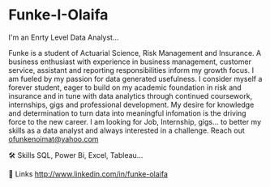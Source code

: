 # Funke-I-Olaifa
I'm an Enrty Level Data Analyst...

Funke is a student of Actuarial Science, Risk Management and Insurance. A business enthusiast with experience in business management, customer service, assistant and reporting responsibilities inform my growth focus. I am fueled by my passion for data generated usefulness. I consider myself a forever student, eager to build on my academic foundation in risk and insurance and in tune with data analytics through continued coursework, internships, gigs and professional development. My desire for knowledge and determination to turn data into meaningful infomation is the driving force to the new career. I am looking for Job, Internship, gigs... to better my skills as a data analyst and always interested in a challenge. Reach out ofunkenoimat@yahoo.com

🛠 Skills
SQL, Power Bi, Excel, Tableau...

🔗 Links
http://www.linkedin.com/in/funke-olaifa
